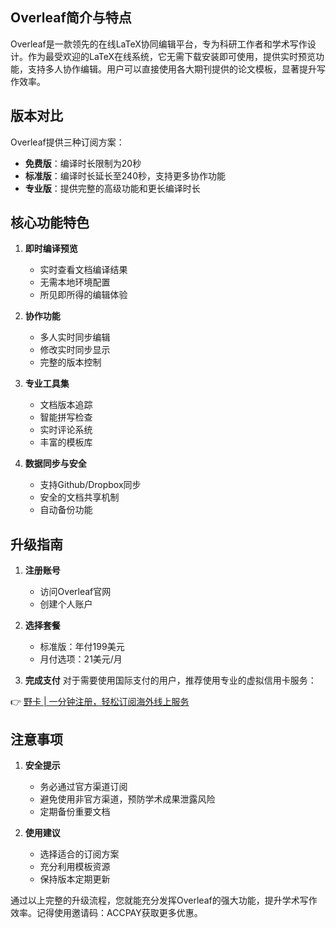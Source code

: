 ## Overleaf简介与特点

Overleaf是一款领先的在线LaTeX协同编辑平台，专为科研工作者和学术写作设计。作为最受欢迎的LaTeX在线系统，它无需下载安装即可使用，提供实时预览功能，支持多人协作编辑。用户可以直接使用各大期刊提供的论文模板，显著提升写作效率。

## 版本对比

Overleaf提供三种订阅方案：
- **免费版**：编译时长限制为20秒
- **标准版**：编译时长延长至240秒，支持更多协作功能
- **专业版**：提供完整的高级功能和更长编译时长

## 核心功能特色

1. **即时编译预览**
   - 实时查看文档编译结果
   - 无需本地环境配置
   - 所见即所得的编辑体验

2. **协作功能**
   - 多人实时同步编辑
   - 修改实时同步显示
   - 完整的版本控制

3. **专业工具集**
   - 文档版本追踪
   - 智能拼写检查
   - 实时评论系统
   - 丰富的模板库

4. **数据同步与安全**
   - 支持Github/Dropbox同步
   - 安全的文档共享机制
   - 自动备份功能

## 升级指南

1. **注册账号**
   - 访问Overleaf官网
   - 创建个人账户

2. **选择套餐**
   - 标准版：年付199美元
   - 月付选项：21美元/月

3. **完成支付**
   对于需要使用国际支付的用户，推荐使用专业的虚拟信用卡服务：

👉 [野卡 | 一分钟注册，轻松订阅海外线上服务](https://bit.ly/bewildcard)

## 注意事项

1. **安全提示**
   - 务必通过官方渠道订阅
   - 避免使用非官方渠道，预防学术成果泄露风险
   - 定期备份重要文档

2. **使用建议**
   - 选择适合的订阅方案
   - 充分利用模板资源
   - 保持版本定期更新

通过以上完整的升级流程，您就能充分发挥Overleaf的强大功能，提升学术写作效率。记得使用邀请码：ACCPAY获取更多优惠。